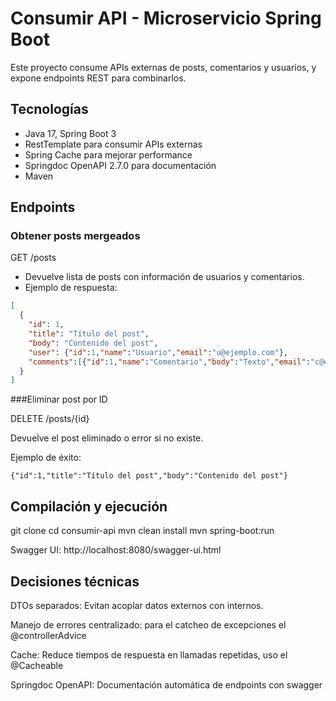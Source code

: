 # Consumir API - Microservicio Spring Boot

Este proyecto consume APIs externas de posts, comentarios y usuarios, y expone endpoints REST para combinarlos.

## Tecnologías

- Java 17, Spring Boot 3
- RestTemplate para consumir APIs externas
- Spring Cache para mejorar performance
- Springdoc OpenAPI 2.7.0 para documentación
- Maven

## Endpoints

### Obtener posts mergeados
GET /posts

- Devuelve lista de posts con información de usuarios y comentarios.
- Ejemplo de respuesta:
```json
[
  {
    "id": 1,
    "title": "Título del post",
    "body": "Contenido del post",
    "user": {"id":1,"name":"Usuario","email":"u@ejemplo.com"},
    "comments":[{"id":1,"name":"Comentario","body":"Texto","email":"c@ejemplo.com"}]
  }
]
```
###Eliminar post por ID

DELETE /posts/{id}

Devuelve el post eliminado o error si no existe.

Ejemplo de éxito:
```
{"id":1,"title":"Título del post","body":"Contenido del post"}
```

## Compilación y ejecución
git clone <repo-url>
cd consumir-api
mvn clean install
mvn spring-boot:run


Swagger UI: http://localhost:8080/swagger-ui.html

## Decisiones técnicas

DTOs separados: Evitan acoplar datos externos con internos.

Manejo de errores centralizado: para el catcheo de excepciones el @controllerAdvice

Cache: Reduce tiempos de respuesta en llamadas repetidas, uso el @Cacheable

Springdoc OpenAPI: Documentación automática de endpoints con swagger